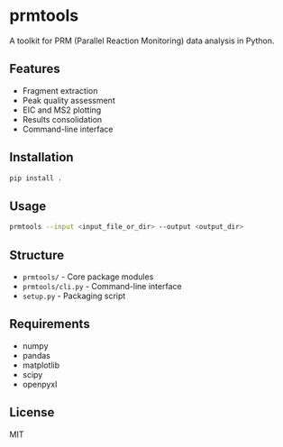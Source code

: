 # prmtools

A toolkit for PRM (Parallel Reaction Monitoring) data analysis in Python.

## Features
- Fragment extraction
- Peak quality assessment
- EIC and MS2 plotting
- Results consolidation
- Command-line interface

## Installation

```bash
pip install .
```

## Usage

```bash
prmtools --input <input_file_or_dir> --output <output_dir>
```

## Structure
- `prmtools/` - Core package modules
- `prmtools/cli.py` - Command-line interface
- `setup.py` - Packaging script

## Requirements
- numpy
- pandas
- matplotlib
- scipy
- openpyxl

## License
MIT
